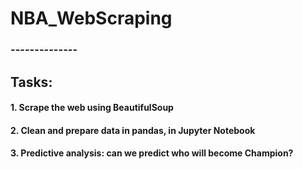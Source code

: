 # NBA_WebScraping
### --------------

## Tasks:


#### 1. Scrape the web using BeautifulSoup
#### 2. Clean and prepare data in pandas, in Jupyter Notebook
#### 3. Predictive analysis: can we predict who will become Champion?
